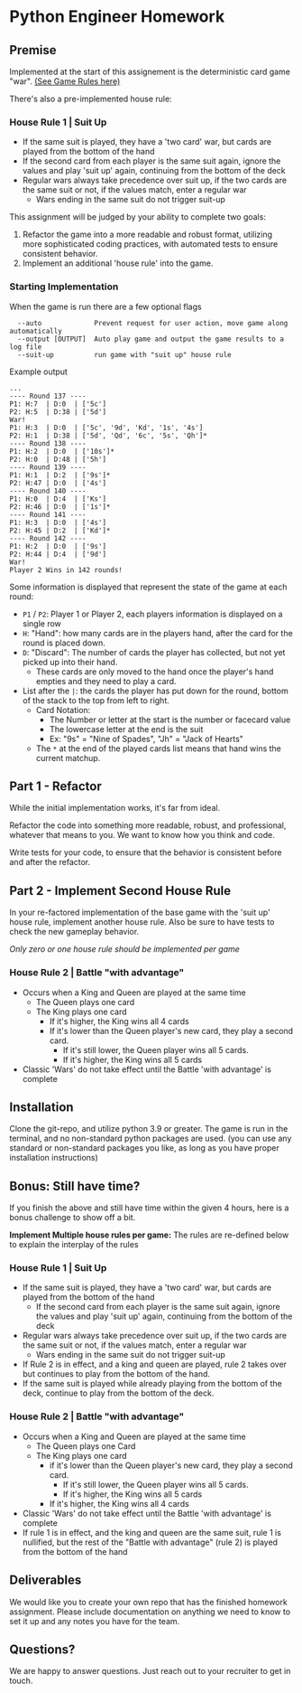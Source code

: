 # Python Engineer Homework

## Premise
Implemented at the start of this assignement is the deterministic card game "war". [(See Game Rules here)](https://cardgames.io/war/)

There's also a pre-implemented house rule:
### House Rule 1 | Suit Up
- If the same suit is played, they have a 'two card' war, but cards are played from the bottom of the hand
- If the second card from each player is the same suit again, ignore the values and play 'suit up' again, continuing from the bottom of the deck
- Regular wars always take precedence over suit up, if the two cards are the same suit or not, if the values match, enter a regular war
    - Wars ending in the same suit do not trigger suit-up

This assignment will be judged by your ability to complete two goals:
1. Refactor the game into a more readable and robust format, utilizing more sophisticated coding practices, with automated tests to ensure consistent behavior.
2. Implement an additional 'house rule' into the game.

### Starting Implementation
When the game is run there are a few optional flags
```
  --auto             Prevent request for user action, move game along automatically
  --output [OUTPUT]  Auto play game and output the game results to a log file
  --suit-up          run game with "suit up" house rule
```
Example output
```
...
---- Round 137 ----
P1: H:7  | D:0  | ['5c']
P2: H:5  | D:38 | ['5d']
War!
P1: H:3  | D:0  | ['5c', '9d', 'Kd', '1s', '4s']
P2: H:1  | D:38 | ['5d', 'Qd', '6c', '5s', 'Qh']*
---- Round 138 ----
P1: H:2  | D:0  | ['10s']*
P2: H:0  | D:48 | ['5h']
---- Round 139 ----
P1: H:1  | D:2  | ['9s']*
P2: H:47 | D:0  | ['4s']
---- Round 140 ----
P1: H:0  | D:4  | ['Ks']
P2: H:46 | D:0  | ['1s']*
---- Round 141 ----
P1: H:3  | D:0  | ['4s']
P2: H:45 | D:2  | ['Kd']*
---- Round 142 ----
P1: H:2  | D:0  | ['9s']
P2: H:44 | D:4  | ['9d']
War!
Player 2 Wins in 142 rounds!

```
Some information is displayed that represent the state of the game at each round:
- `P1` / `P2`: Player 1 or Player 2, each players information is displayed on a single row
- `H`: "Hand": how many cards are in the players hand, after the card for the round is placed down.
- `D`: "Discard": The number of cards the player has collected, but not yet picked up into their hand.
    - These cards are only moved to the hand once the player's hand empties and they need to play a card.
- List after the `|`: the cards the player has put down for the round, bottom of the stack to the top from left to right.
    - Card Notation:
        - The Number or letter at the start is the number or facecard value
        - The lowercase letter at the end is the suit
        - Ex: "9s" = "Nine of Spades", "Jh" = "Jack of Hearts"
    - The `*` at the end of the played cards list means that hand wins the current matchup.

## Part 1 - Refactor
While the initial implementation works, it's far from ideal.

Refactor the code into something more readable, robust, and professional, whatever that means to you. We want to know how you think and code.

Write tests for your code, to ensure that the behavior is consistent before and after the refactor.

## Part 2 - Implement Second House Rule

In your re-factored implementation of the base game with the 'suit up' house rule, implement another house rule. Also be sure to have tests to check the new gameplay behavior.

_Only zero or one house rule should be implemented per game_

### House Rule 2 | Battle "with advantage"
- Occurs when a King and Queen are played at the same time
    - The Queen plays one card
    - The King plays one card
        - If it's higher, the King wins all 4 cards
        - If it's lower than the Queen player's new card, they play a second card.
            - If it's still lower, the Queen player wins all 5 cards.
            - If it's higher, the King wins all 5 cards
- Classic 'Wars' do not take effect until the Battle 'with advantage' is complete

## Installation
Clone the git-repo, and utilize python 3.9 or greater. The game is run in the terminal, and no non-standard python packages are used. (you can use any standard or non-standard packages you like, as long as you have proper installation instructions)

## Bonus: Still have time?

If you finish the above and still have time within the given 4 hours, here is a bonus challenge to show off a bit.

**Implement Multiple house rules per game:** The rules are re-defined below to explain the interplay of the rules

### House Rule 1 | Suit Up
- If the same suit is played, they have a 'two card' war, but cards are played from the bottom of the hand
    - If the second card from each player is the same suit again, ignore the values and play 'suit up' again, continuing from the bottom of the deck
- Regular wars always take precedence over suit up, if the two cards are the same suit or not, if the values match, enter a regular war
    - Wars ending in the same suit do not trigger suit-up
- If Rule 2 is in effect, and a king and queen are played, rule 2 takes over but continues to play from the bottom of the hand.
- If the same suit is played while already playing from the bottom of the deck, continue to play from the bottom of the deck.

### House Rule 2 | Battle "with advantage"
- Occurs when a King and Queen are played at the same time
    - The Queen plays one Card
    - The King plays one card
        - if it's lower than the Queen player's new card, they play a second card.
            - If it's still lower, the Queen player wins all 5 cards.
            - If it's higher, the King wins all 5 cards
        - If it's higher, the King wins all 4 cards
- Classic 'Wars' do not take effect until the Battle 'with advantage' is complete
- If rule 1 is in effect, and the king and queen are the same suit, rule 1 is nullified, but the rest of the "Battle with advantage" (rule 2) is played from the bottom of the hand

## Deliverables

We would like you to create your own repo that has the finished homework assignment. Please include documentation on anything we need to know to set it up and any notes you have for the team.

## Questions?
We are happy to answer questions. Just reach out to your recruiter to get in touch.
